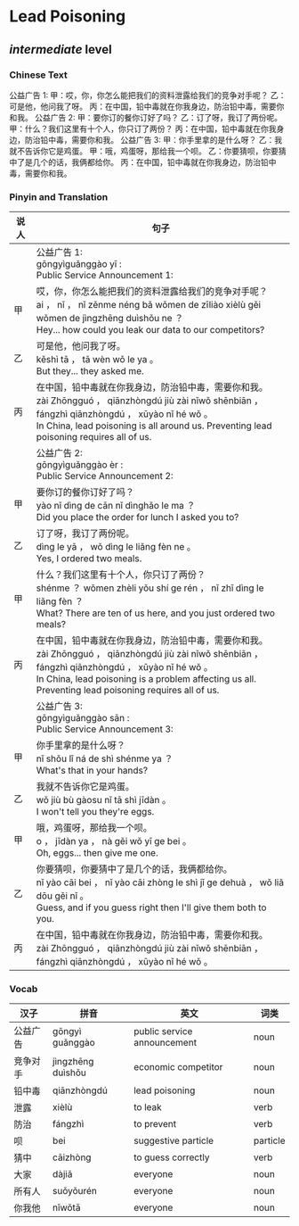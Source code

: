 # Lead Poisoning
## *intermediate* level

### Chinese Text
公益广告 1:
甲：哎，你，你怎么能把我们的资料泄露给我们的竞争对手呢？
乙：可是他，他问我了呀。
丙：在中国，铅中毒就在你我身边，防治铅中毒，需要你和我。
公益广告 2:
甲：要你订的餐你订好了吗？
乙：订了呀，我订了两份呢。
甲：什么？我们这里有十个人，你只订了两份？
丙：在中国，铅中毒就在你我身边，防治铅中毒，需要你和我。
公益广告 3:
甲：你手里拿的是什么呀？
乙：我就不告诉你它是鸡蛋。
甲：哦，鸡蛋呀，那给我一个呗。
乙：你要猜呗，你要猜中了是几个的话，我俩都给你。
丙：在中国，铅中毒就在你我身边，防治铅中毒，需要你和我。

### Pinyin and Translation
|说人|句子|
|----|----|
||公益广告 1:<br />gōngyìguǎnggào  yī :<br />Public Service Announcement 1:|
|甲|哎，你，你怎么能把我们的资料泄露给我们的竞争对手呢？<br />ai ， nǐ ， nǐ zěnme néng bǎ wǒmen de zīliào xièlù gěi wǒmen de jìngzhēng duìshǒu ne ？<br />Hey... how could you leak our data to our competitors?|
|乙|可是他，他问我了呀。<br />kěshì tā ， tā wèn wǒ le ya 。<br />But they... they asked me.|
|丙|在中国，铅中毒就在你我身边，防治铅中毒，需要你和我。<br />zài Zhōngguó ， qiānzhòngdú jiù zài nǐwǒ shēnbiān ， fángzhì qiānzhòngdú ， xūyào nǐ hé wǒ 。<br />In China, lead poisoning is all around us. Preventing lead poisoning requires all of us.|
||公益广告 2:<br />gōngyìguǎnggào  èr :<br />Public Service Announcement 2:|
|甲|要你订的餐你订好了吗？<br />yào nǐ dìng de cān nǐ dìnghǎo le ma ？<br />Did you place the order for lunch I asked you to?|
|乙|订了呀，我订了两份呢。<br />dìng le yā ， wǒ dìng le liǎng fèn ne 。<br />Yes, I ordered two meals.|
|甲|什么？我们这里有十个人，你只订了两份？<br />shénme ？ wǒmen zhèli yǒu shí ge rén ， nǐ zhǐ dìng le liǎng fèn ？<br />What? There are ten of us here, and you just ordered two meals?|
|丙|在中国，铅中毒就在你我身边，防治铅中毒，需要你和我。<br />zài Zhōngguó ， qiānzhòngdú jiù zài nǐwǒ shēnbiān ， fángzhì qiānzhòngdú ， xūyào nǐ hé wǒ 。<br />In China, lead poisoning is a problem affecting us all. Preventing lead poisoning requires all of us.|
||公益广告 3:<br />gōngyìguǎnggào  sān :<br />Public Service Announcement 3:|
|甲|你手里拿的是什么呀？<br />nǐ shǒu lǐ ná de shì shénme ya ？<br />What's that in your hands?|
|乙|我就不告诉你它是鸡蛋。<br />wǒ jiù bù gàosu nǐ tā shì jīdàn 。<br />I won't tell you they're eggs.|
|甲|哦，鸡蛋呀，那给我一个呗。<br />o ， jīdàn ya ， nà gěi wǒ yī ge bei 。<br />Oh, eggs... then give me one.|
|乙|你要猜呗，你要猜中了是几个的话，我俩都给你。<br />nǐ yào cāi bei ， nǐ yào cāi zhòng le shì jǐ ge dehuà ， wǒ liǎ dōu gěi nǐ 。<br />Guess, and if you guess right then I'll give them both to you.|
|丙|在中国，铅中毒就在你我身边，防治铅中毒，需要你和我。<br />zài Zhōngguó ， qiānzhòngdú jiù zài nǐwǒ shēnbiān ， fángzhì qiānzhòngdú ， xūyào nǐ hé wǒ 。<br />|
### Vocab
|汉子|拼音|英文|词类|
|----|----|----|----|
|公益广告|gōngyì guǎnggào|public service announcement|noun|
|竞争对手|jìngzhēng duìshǒu|economic competitor|noun|
|铅中毒|qiānzhòngdú|lead poisoning|noun|
|泄露|xièlù|to leak|verb|
|防治|fángzhì|to prevent|verb|
|呗|bei|suggestive particle|particle|
|猜中|cāizhòng|to guess correctly|verb|
|大家|dàjiā|everyone|noun|
|所有人|suǒyǒurén|everyone|noun|
|你我他|nǐwǒtā|everyone|noun|